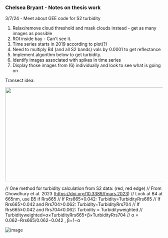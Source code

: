 ### Chelsea Bryant - Notes on thesis work

3/7/24 - Meet about GEE code for S2 turbidity
1. Relax/remove cloud threshold and mask clouds instead - get as many images as possible
2. ROI inside bay - Can't see it.
3. Time series starts in 2019 according to plot(?)
4. Need to multiply B4 (and all S2 bands) vals by 0.0001 to get reflectance
5. Implement algorithm below to get turbidity.
6. Identify images associated with spikes in time series
7. Display those images from (6) individually and look to see what is going on




Transect idea:


<img src="https://github.com/dotis/Personal/assets/26553741/01bab6ad-cadd-4861-82e8-362e8a6c41c0" style="width:800px;height:300px;">


// One method for turbidity calculation from S2 data: (red, red edge) 
// From Chowdhury et al. 2023 (https://doi.org/10.3389/fmars.2023)
// Look at B4 at 665nm, use B5 if Rrs665
// If Rrs665<0.042: Turbidity=TurbidityRrs665
// If Rrs665>0.042 and Rrs704>0.062: Turbidity=TurbidityRrs704
// If Rrs665≥0.042 and Rrs704≤0.062: Turbidity = Turbidityweighted
// Turbidityweighted=α×TurbidityRrs665+β×TurbidityRrs704
// α = 0.062−Rrs665/0.062−0.042 , β=1−α


![image](https://github.com/dotis/Personal/assets/26553741/e44bc03f-ee29-42e5-b26d-7af41f223474)
